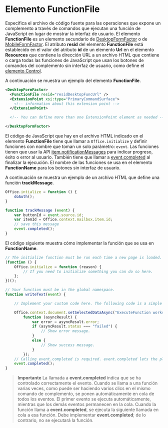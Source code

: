 # <a name="functionfile-element"></a>Elemento FunctionFile

Especifica el archivo de código fuente para las operaciones que expone un complemento a través de comandos que ejecutan una función de JavaScript en lugar de mostrar la interfaz de usuario. El elemento **FunctionFile** es un elemento secundario de [DesktopFormFactor](./desktopformfactor.md) o de [MobileFormFactor](./mobileformfactor.md). El atributo **resid** del elemento **FunctionFile** está establecido en el valor del atributo **id** de un elemento **Url** en el elemento **Resources** que contiene la dirección URL a un archivo HTML que contiene o carga todas las funciones de JavaScript que usan los botones de comandos del complemento sin interfaz de usuario, como define el [elemento Control](control.md).

A continuación se muestra un ejemplo del elemento **FunctionFile**.


```XML
<DesktopFormFactor>
  <FunctionFile resid="residDesktopFuncUrl" />
  <ExtensionPoint xsi:type="PrimaryCommandSurface">
    <!-- information about this extension point -->
  </ExtensionPoint>

  <!-- You can define more than one ExtensionPoint element as needed -->

</DesktopFormFactor>
```

El código de JavaScript que hay en el archivo HTML indicado en el elemento **FunctionFile** tiene que llamar a `Office.initialize` y definir funciones con nombre que toman un solo parámetro: `event`. Las funciones tienen que usar la API [item.notificationMessages](../../reference/outlook/Office.context.mailbox.item.md) para indicar progreso, éxito o error al usuario. También tiene que llamar a [event.completed](../../reference/shared/event.completed.md) al finalizar la ejecución. El nombre de las funciones se usa en el elemento **FunctionName** para los botones sin interfaz de usuario.

A continuación se muestra un ejemplo de un archivo HTML que define una función **trackMessage**.

```js
Office.intialize = function () {
    doAuth();
}

function trackMessage (event) {
    var buttonId = event.source.id;    
    var itemId = Office.context.mailbox.item.id;
    // save this message
    event.completed();
}
```

El código siguiente muestra cómo implementar la función que se usa en  **FunctionName**.

```js
// The initialize function must be run each time a new page is loaded.
(function () {
    Office.initialize = function (reason) {
        // If you need to initialize something you can do so here.
    };
})();

// Your function must be in the global namespace.
function writeText(event) {

    // Implement your custom code here. The following code is a simple example.

    Office.context.document.setSelectedDataAsync("ExecuteFunction works. Button ID=" + event.source.id,
        function (asyncResult) {
            var error = asyncResult.error;
            if (asyncResult.status === "failed") {
                // Show error message.
            }
            else {
                // Show success message.
            }
        });
    // Calling event.completed is required. event.completed lets the platform know that processing has completed.
    event.completed();
}
```

 >**Importante** La llamada a **event.completed** indica que se ha controlado correctamente el evento. Cuando se llama a una función varias veces, como puede ser haciendo varios clics en el mismo comando de complemento, se ponen automáticamente en cola de todos los eventos. El primer evento se ejecuta automáticamente, mientras que los demás eventos permanecen en la cola. Cuando la función llama a **event.completed**, se ejecuta la siguiente llamada en cola a esa función. Debe implementar **event.completed**; de lo contrario, no se ejecutará la función.